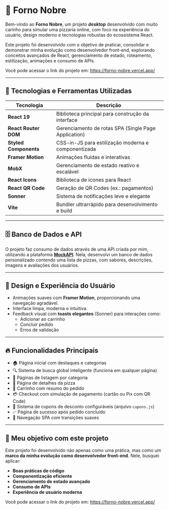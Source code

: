 
# 🍕 Forno Nobre

Bem-vindo ao **Forno Nobre**, um projeto **_desktop_** desenvolvido com muito carinho para simular uma pizzaria online, com foco na experiência do usuário, design moderno e tecnologias robustas do ecossistema React.

Este projeto foi desenvolvido com o objetivo de praticar, consolidar e demonstrar minha evolução como desenvolvedor front-end, explorando conceitos avançados de React, gerenciamento de estado, roteamento, estilização, animações e consumo de APIs.

Você pode acessar o link do projeto em:
https://forno-nobre.vercel.app/

---

## 🚀 Tecnologias e Ferramentas Utilizadas

| Tecnologia           | Descrição                                                |
| -------------------- | -------------------------------------------------------- |
| **React 19**         | Biblioteca principal para construção da interface        |
| **React Router DOM** | Gerenciamento de rotas SPA (Single Page Application)     |
| **Styled Components**| CSS-in-JS para estilização moderna e componentizada      |
| **Framer Motion**    | Animações fluidas e interativas                          |
| **MobX**             | Gerenciamento de estado reativo e escalável              |
| **React Icons**      | Biblioteca de ícones para React                          |
| **React QR Code**    | Geração de QR Codes (ex.: pagamentos)                    |
| **Sonner**           | Sistema de notificações leve e elegante                  |
| **Vite**             | Bundler ultrarrápido para desenvolvimento e build        |

---

## 🗄️ Banco de Dados e API

O projeto faz consumo de dados através de uma API criada por mim, utilizando a plataforma **[MockAPI](https://mockapi.io/)**. Nela, desenvolvi um banco de dados personalizado contendo uma lista de pizzas, com sabores, descrições, imagens e avaliações dos usuários.

---

## 🎨 Design e Experiência do Usuário

- Animações suaves com **Framer Motion**, proporcionando uma navegação agradável.
- Interface limpa, moderna e intuitiva.
- Feedback visual com **toasts elegantes** (Sonner) para interações como:
  - Adicionar ao carrinho
  - Concluir pedido
  - Erros de validação

---

## 🔥 Funcionalidades Principais

- 🏠 Página inicial com destaques e categorias
- 🔍 Sistema de busca global inteligente (funciona em qualquer página)
- 📑 Páginas de listagem por categoria
- 🍕 Página de detalhes da pizza
- 🛒 Carrinho com resumo do pedido
- 💳 Checkout com simulação de pagamento (cartão ou Pix com QR Code)
- 🎁 Sistema de cupons de desconto configuráveis (arquivo `cupons.js`)
- ✅ Página de sucesso após pedido concluído
- 🔁 Navegação SPA com transições suaves

---

## 🌟 Meu objetivo com este projeto

Este projeto foi desenvolvido não apenas como uma prática, mas como um **marco da minha evolução como desenvolvedor front-end**. Nele, busquei aplicar:

- **Boas práticas de código**
- **Componentização eficiente**
- **Gerenciamento de estado avançado**
- **Consumo de APIs**
- **Experiência de usuário moderna**

Você pode acessar o link do projeto em:
https://forno-nobre.vercel.app/
